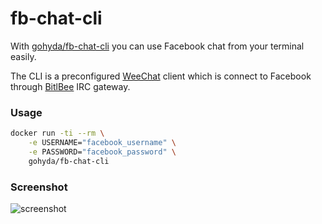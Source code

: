# fb-chat-cli

With [gohyda/fb-chat-cli](https://hub.docker.com/r/gohyda/fb-chat-cli/) you can use Facebook chat from your terminal easily.

The CLI is a preconfigured [WeeChat](https://weechat.org/) client which is connect to Facebook through [BitlBee](https://www.bitlbee.org/) IRC gateway.

### Usage
```sh
docker run -ti --rm \
    -e USERNAME="facebook_username" \
    -e PASSWORD="facebook_password" \
    gohyda/fb-chat-cli
```

### Screenshot
![screenshot](https://raw.githubusercontent.com/gohyda/fb-chat-cli/master/screenshot.png)
